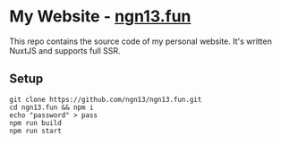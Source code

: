 # My Website - [ngn13.fun](https://ngn13.fun)
This repo contains the source code of my personal website.
It's written NuxtJS and supports full SSR.

## Setup
```
git clone https://github.com/ngn13/ngn13.fun.git
cd ngn13.fun && npm i
echo "password" > pass
npm run build
npm run start
```
